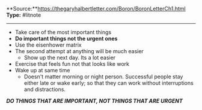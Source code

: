 ---
---
**Source:**https://thegaryhalbertletter.com/Boron/BoronLetterCh1.html
**Type:** #litnote 

----
- Take care of the most important things
- **Do important things not the urgent ones**
- Use the eisenhower matrix
- The second attempt at anything will be much easier
	- Show up the next day. Its a lot easier 
- Exercise that feels fun not that looks like work
- Wake up at same time
	- Doesn't matter morning or night person. Successful people stay either late or wake early; so that they can work without interruptions and distractions. 

***DO THINGS THAT ARE IMPORTANT, NOT THINGS THAT ARE URGENT***
